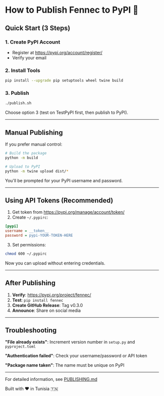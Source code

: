 # How to Publish Fennec to PyPI 🦊

## Quick Start (3 Steps)

### 1. Create PyPI Account
- Register at https://pypi.org/account/register/
- Verify your email

### 2. Install Tools
```bash
pip install --upgrade pip setuptools wheel twine build
```

### 3. Publish
```bash
./publish.sh
```

Choose option 3 (test on TestPyPI first, then publish to PyPI).

---

## Manual Publishing

If you prefer manual control:

```bash
# Build the package
python -m build

# Upload to PyPI
python -m twine upload dist/*
```

You'll be prompted for your PyPI username and password.

---

## Using API Tokens (Recommended)

1. Get token from https://pypi.org/manage/account/token/
2. Create `~/.pypirc`:

```ini
[pypi]
username = __token__
password = pypi-YOUR-TOKEN-HERE
```

3. Set permissions:
```bash
chmod 600 ~/.pypirc
```

Now you can upload without entering credentials.

---

## After Publishing

1. **Verify**: https://pypi.org/project/fennec/
2. **Test**: `pip install fennec`
3. **Create GitHub Release**: Tag v0.3.0
4. **Announce**: Share on social media

---

## Troubleshooting

**"File already exists"**: Increment version number in `setup.py` and `pyproject.toml`

**"Authentication failed"**: Check your username/password or API token

**"Package name taken"**: The name must be unique on PyPI

---

For detailed information, see [PUBLISHING.md](PUBLISHING.md)

Built with ❤️ in Tunisia 🇹🇳
